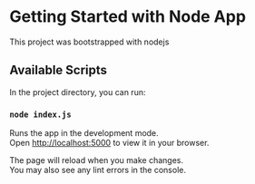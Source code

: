 # Getting Started with Node App

This project was bootstrapped with nodejs

## Available Scripts

In the project directory, you can run:

### `node index.js`

Runs the app in the development mode.\
Open [http://localhost:5000](http://localhost:5000) to view it in your browser.

The page will reload when you make changes.\
You may also see any lint errors in the console.